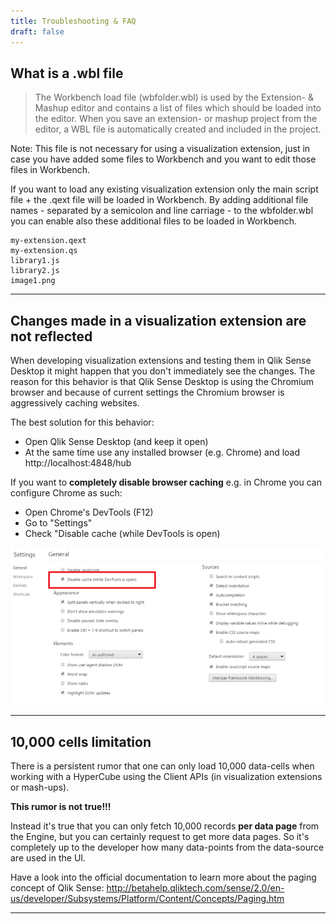 ```yaml
---
title: Troubleshooting & FAQ
draft: false
---
```


## What is a .wbl file

> The Workbench load file (wbfolder.wbl) is used by the Extension- & Mashup editor and contains a list of files which should be loaded into the editor.
When you save an extension- or mashup project from the editor, a WBL file is automatically created and included in the project.

Note: This file is not necessary for using a visualization extension, just in case you have added some files to Workbench and you want to edit those files in Workbench.

If you want to load any existing visualization extension only the main script file + the .qext file will be loaded in Workbench.
By adding additional file names - separated by a semicolon and line carriage - to the wbfolder.wbl you can enable also these additional files to be loaded in Workbench.

```text
my-extension.qext
my-extension.qs
library1.js
library2.js
image1.png
```


---

## Changes made in a visualization extension are not reflected

When developing visualization extensions and testing them in Qlik Sense Desktop it might happen that you don't immediately see the changes.
The reason for this behavior is that Qlik Sense Desktop is using the Chromium browser and because of current settings the Chromium browser is aggressively caching websites.

The best solution for this behavior:

- Open Qlik Sense Desktop (and keep it open)
- At the same time use any installed browser (e.g. Chrome) and load http://localhost:4848/hub

If you want to **completely disable browser caching** e.g. in Chrome you can configure Chrome as such:

- Open Chrome's DevTools (F12)
- Go to "Settings"
- Check "Disable cache (while DevTools is open)

![Dev Tool Settings](images/changes-not-reflected_DevToolsSettings.png)

---

## 10,000 cells limitation

There is a persistent rumor that one can only load 10,000 data-cells when working with a HyperCube using the Client APIs (in visualization extensions or mash-ups).

**This rumor is not true!!!**

Instead it's true that you can only fetch 10,000 records **per data page** from the Engine, but you can certainly request to get more data pages.
So it's completely up to the developer how many data-points from the data-source are used in the UI.

Have a look into the official documentation to learn more about the paging concept of Qlik Sense:
http://betahelp.qliktech.com/sense/2.0/en-us/developer/Subsystems/Platform/Content/Concepts/Paging.htm

--- 
